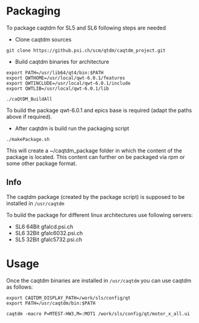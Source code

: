 # Packaging
To package caqtdm for SL5 and SL6 following steps are needed

 * Clone caqtdm sources

```
git clone https://github.psi.ch/scm/qtdm/caqtdm_project.git
```

 * Build caqtdm binaries for architecture

```
export PATH=/usr/lib64/qt4/bin:$PATH
export QWTHOME=/usr/local/qwt-6.0.1/features
export QWTINCLUDE=/usr/local/qwt-6.0.1/include
export QWTLIB=/usr/local/qwt-6.0.1/lib

./caQtDM_BuildAll
```

To build the package qwt-6.0.1 and epics base is required (adapt the paths above if required).

 * After caqtdm is build run the packaging script

```
./makePackage.sh
```

This will create a ~/caqtdm_package folder in which the content of the package is located. This content
can further on be packaged via rpm or some other package format.

## Info
The caqtdm package (created by the package script) is supposed to be installed in `/usr/caqtdm`

To build the package for different linux architectures use following servers:
 * SL6 64Bit gfalcd.psi.ch
 * SL6 32Bit gfalc6032.psi.ch
 * SL5 32Bit gfalc5732.psi.ch

# Usage
Once the caqtdm binaries are installed in `/usr/caqtdm` you can use caqtdm as follows:

```
export CAQTDM_DISPLAY_PATH=/work/sls/config/qt
export PATH=/usr/caqtdm/bin:$PATH

caqtdm -macro P=MTEST-HW3,M=:MOT1 /work/sls/config/qt/motor_x_all.ui
```

